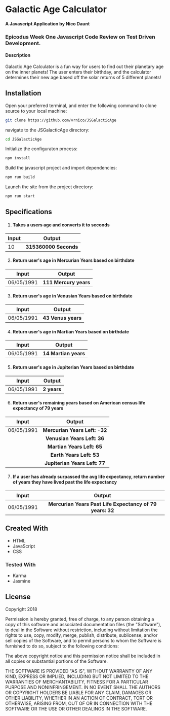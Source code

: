 Galactic Age Calculator
==========
#### A Javascript Application by Nico Daunt

### Epicodus Week One Javascript Code Review on Test Driven Development.

#### Description

Galactic Age Calculator is a fun way for users to find out their planetary age on the inner planets! The user enters their birthday, and the calculator determines their new age based off the solar returns of 5 different planets!

## Installation

Open your preferred terminal, and enter the following command to clone source to your local machine:
```sh
git clone https://github.com/vrnico/JSGalacticAge
```

navigate to the JSGalacticAge directory:
```sh
cd JSGalacticAge
```

Initialize the configuraton process:
```sh
npm install
```

Build the javascript project and import dependencies:
```sh
npm run build
```

Launch the site from the project directory:
```sh
npm run start
```

## Specifications

1. #### Takes a users age and converts it to seconds

| Input      | Output           |
| ------------- |:-------------:|
| 10     | **315360000 Seconds** |



2. #### Return user's age in Mercurian Years based on birthdate

| Input      | Output           |
| ------------- |:-------------:|
| 06/05/1991     | **111 Mercury years** |

3. #### Return user's age in Venusian Years based on birthdate

| Input      | Output           |
| ------------- |:-------------:|
| 06/05/1991     | **43 Venus years** |

4. #### Return user's age in Martian Years based on birthdate

| Input      | Output           |
| ------------- |:-------------:|
| 06/05/1991     | **14 Martian years** |

5. #### Return user's age in Jupiterian Years based on birthdate

| Input      | Output           |
| ------------- |:-------------:|
| 06/05/1991     | **2 years** |

6. #### Return user's remaining years based on American census life expectancy of 79 years

| Input      | Output           |
| ------------- |:-------------:|
| 06/05/1991     |  **Mercurian Years Left: -32**  |
|    |  **Venusian Years Left: 36**  |
|      |  **Martian Years Left: 65**  |
|     |  **Earth Years Left: 53**  |
|    |  **Jupiterian Years Left: 77**  |

7. #### If a user has already surpassed the avg life expectancy, return number of years they have lived past the life expectancy
| Input      | Output           |
| ------------- |:-------------:|
| 06/05/1991     |  **Mercurian Years Past Life Expectancy of 79 years: 32**  




## Created With
* HTML
* JavaScript
* CSS
###  Tested With
* Karma
* Jasmine







## License
Copyright 2018

Permission is hereby granted, free of charge, to any person obtaining a copy of this software and associated documentation files (the "Software"), to deal in the Software without restriction, including without limitation the rights to use, copy, modify, merge, publish, distribute, sublicense, and/or sell copies of the Software, and to permit persons to whom the Software is furnished to do so, subject to the following conditions:

The above copyright notice and this permission notice shall be included in all copies or substantial portions of the Software.

THE SOFTWARE IS PROVIDED "AS IS", WITHOUT WARRANTY OF ANY KIND, EXPRESS OR IMPLIED, INCLUDING BUT NOT LIMITED TO THE WARRANTIES OF MERCHANTABILITY, FITNESS FOR A PARTICULAR PURPOSE AND NONINFRINGEMENT. IN NO EVENT SHALL THE AUTHORS OR COPYRIGHT HOLDERS BE LIABLE FOR ANY CLAIM, DAMAGES OR OTHER LIABILITY, WHETHER IN AN ACTION OF CONTRACT, TORT OR OTHERWISE, ARISING FROM, OUT OF OR IN CONNECTION WITH THE SOFTWARE OR THE USE OR OTHER DEALINGS IN THE SOFTWARE.
